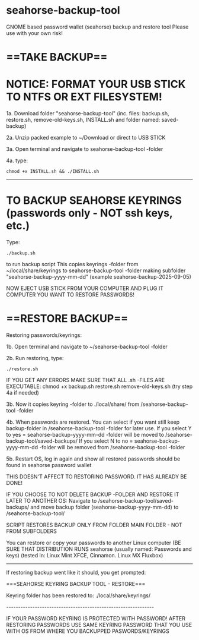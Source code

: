 # seahorse-backup-tool
GNOME based password wallet (seahorse) backup and restore tool
Please use with your own risk!

# ==TAKE BACKUP==
# NOTICE: FORMAT YOUR USB STICK TO NTFS OR EXT FILESYSTEM!

1a. Download folder "seahorse-backup-tool" (inc. files: backup.sh, restore.sh, remove-old-keys.sh, INSTALL.sh and folder named: saved-backup)

2a. Unzip packed example to ~/Download or direct to USB STICK

3a. Open terminal and navigate to seahorse-backup-tool -folder

4a. type: <pre>```chmod +x INSTALL.sh && ./INSTALL.sh```</pre>

---------------------------------------------------------------------------------------------------------------------------------------------------------------------------------

# TO BACKUP SEAHORSE KEYRINGS (passwords only - NOT ssh keys, etc.)

Type: <pre>```./backup.sh```</pre> to run backup script
	This copies keyrings -folder from ~/local/share/keyrings to seahorse-backup-tool -folder making subfolder "seahorse-backup-yyyy-mm-dd" (example seahorse-backup-2025-09-05)

NOW EJECT USB STICK FROM YOUR COMPUTER AND PLUG IT COMPUTER YOU WANT TO RESTORE PASSWORDS!


# ==RESTORE BACKUP==

Restoring passwords/keyrings:
		
1b. Open terminal and navigate to ~/seahorse-backup-tool -folder

2b. Run restoring, type: <pre>```./restore.sh```</pre>
	IF YOU GET ANY ERRORS MAKE SURE THAT ALL .sh -FILES ARE EXECUTABLE: chmod +x backup.sh restore.sh remove-old-keys.sh (try step 4a if needed)

3b. Now it copies keyring -folder to ./local/share/ from /seahorse-backup-tool -folder

4b. When passwords are restored. You can select if you want still keep backup-folder in /seahorse-backup-tool -folder for later use.
 If you select Y to yes = seahorse-backup-yyyy-mm-dd -folder will be moved to /seahorse-backup-tool/saved-backups/
 If you select N to no =  seahorse-backup-yyyy-mm-dd -folder will be removed from /seahorse-backup-tool -folder

5b. Restart OS, log in again and show all restored passwords should be found in seahorse password wallet

THIS DOESN'T AFFECT TO RESTORING PASSWORD. IT HAS ALREADY BE DONE!

IF YOU CHOOSE TO NOT DELETE BACKUP -FOLDER AND RESTORE IT LATER TO ANOTHER OS: Navigate to /seahorse-backup-tool/saved-backups/ and move backup folder (seahorse-backup-yyyy-mm-dd) to /seahorse-backup-tool/

SCRIPT RESTORES BACKUP ONLY FROM FOLDER MAIN FOLDER - NOT FROM SUBFOLDERS

You can restore or copy your passwords to another Linux computer (BE SURE THAT DISTRIBUTION RUNS seahorse (usually named: Passwords and keys) (tested in: Linux Mint XFCE, Cinnamon. Linux MX Fluxbox)

--------------------------------------------------------------
If restoring backup went like it should, you get prompted:

===SEAHORSE KEYRING BACKUP TOOL - RESTORE===

<p>Keyring folder has been restored to:
./local/share/keyrings/</p>
--------------------------------------------------------------


IF YOUR PASSWORD KEYRING IS PROTECTED WITH PASSWORD! AFTER RESTORING PASSWORDS USE SAME KEYRING PASSWORD THAT YOU USE WITH OS FROM WHERE YOU BACKUPPED PASWORDS/KEYRINGS
